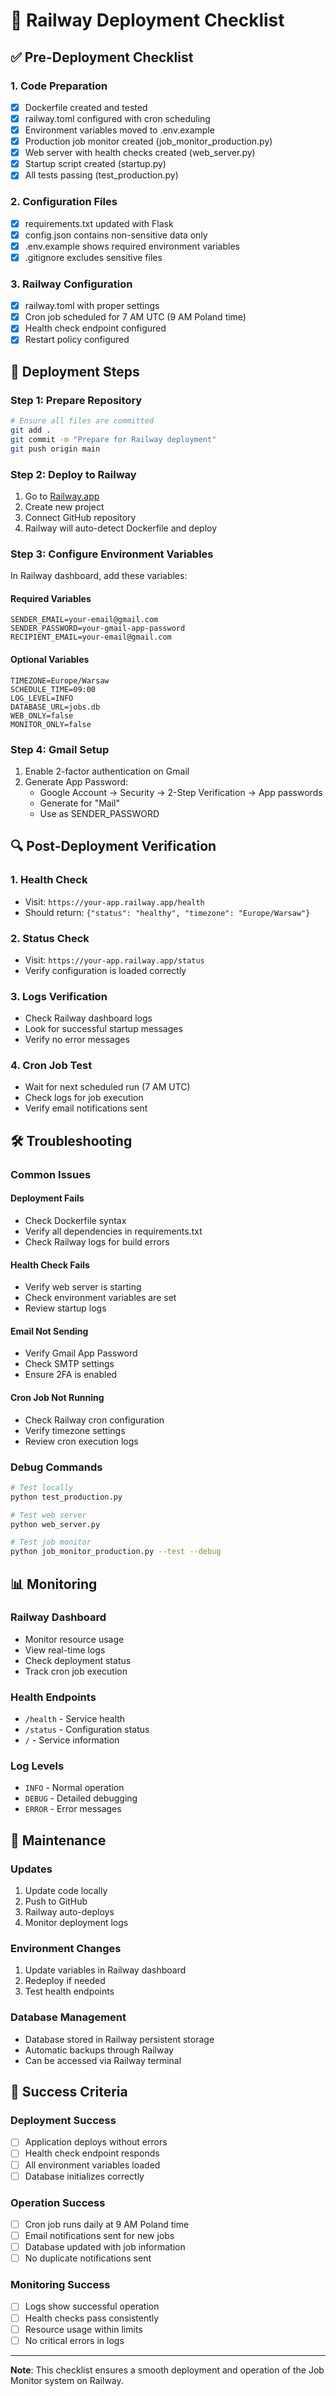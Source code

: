 # 🚀 Railway Deployment Checklist

## ✅ Pre-Deployment Checklist

### **1. Code Preparation**
- [x] Dockerfile created and tested
- [x] railway.toml configured with cron scheduling
- [x] Environment variables moved to .env.example
- [x] Production job monitor created (job_monitor_production.py)
- [x] Web server with health checks created (web_server.py)
- [x] Startup script created (startup.py)
- [x] All tests passing (test_production.py)

### **2. Configuration Files**
- [x] requirements.txt updated with Flask
- [x] config.json contains non-sensitive data only
- [x] .env.example shows required environment variables
- [x] .gitignore excludes sensitive files

### **3. Railway Configuration**
- [x] railway.toml with proper settings
- [x] Cron job scheduled for 7 AM UTC (9 AM Poland time)
- [x] Health check endpoint configured
- [x] Restart policy configured

## 🚀 Deployment Steps

### **Step 1: Prepare Repository**
```bash
# Ensure all files are committed
git add .
git commit -m "Prepare for Railway deployment"
git push origin main
```

### **Step 2: Deploy to Railway**
1. Go to [Railway.app](https://railway.app)
2. Create new project
3. Connect GitHub repository
4. Railway will auto-detect Dockerfile and deploy

### **Step 3: Configure Environment Variables**
In Railway dashboard, add these variables:

#### **Required Variables**
```
SENDER_EMAIL=your-email@gmail.com
SENDER_PASSWORD=your-gmail-app-password
RECIPIENT_EMAIL=your-email@gmail.com
```

#### **Optional Variables**
```
TIMEZONE=Europe/Warsaw
SCHEDULE_TIME=09:00
LOG_LEVEL=INFO
DATABASE_URL=jobs.db
WEB_ONLY=false
MONITOR_ONLY=false
```

### **Step 4: Gmail Setup**
1. Enable 2-factor authentication on Gmail
2. Generate App Password:
   - Google Account → Security → 2-Step Verification → App passwords
   - Generate for "Mail"
   - Use as SENDER_PASSWORD

## 🔍 Post-Deployment Verification

### **1. Health Check**
- Visit: `https://your-app.railway.app/health`
- Should return: `{"status": "healthy", "timezone": "Europe/Warsaw"}`

### **2. Status Check**
- Visit: `https://your-app.railway.app/status`
- Verify configuration is loaded correctly

### **3. Logs Verification**
- Check Railway dashboard logs
- Look for successful startup messages
- Verify no error messages

### **4. Cron Job Test**
- Wait for next scheduled run (7 AM UTC)
- Check logs for job execution
- Verify email notifications sent

## 🛠️ Troubleshooting

### **Common Issues**

#### **Deployment Fails**
- Check Dockerfile syntax
- Verify all dependencies in requirements.txt
- Check Railway logs for build errors

#### **Health Check Fails**
- Verify web server is starting
- Check environment variables are set
- Review startup logs

#### **Email Not Sending**
- Verify Gmail App Password
- Check SMTP settings
- Ensure 2FA is enabled

#### **Cron Job Not Running**
- Check Railway cron configuration
- Verify timezone settings
- Review cron execution logs

### **Debug Commands**
```bash
# Test locally
python test_production.py

# Test web server
python web_server.py

# Test job monitor
python job_monitor_production.py --test --debug
```

## 📊 Monitoring

### **Railway Dashboard**
- Monitor resource usage
- View real-time logs
- Check deployment status
- Track cron job execution

### **Health Endpoints**
- `/health` - Service health
- `/status` - Configuration status
- `/` - Service information

### **Log Levels**
- `INFO` - Normal operation
- `DEBUG` - Detailed debugging
- `ERROR` - Error messages

## 🔄 Maintenance

### **Updates**
1. Update code locally
2. Push to GitHub
3. Railway auto-deploys
4. Monitor deployment logs

### **Environment Changes**
1. Update variables in Railway dashboard
2. Redeploy if needed
3. Test health endpoints

### **Database Management**
- Database stored in Railway persistent storage
- Automatic backups through Railway
- Can be accessed via Railway terminal

## 🎯 Success Criteria

### **Deployment Success**
- [ ] Application deploys without errors
- [ ] Health check endpoint responds
- [ ] All environment variables loaded
- [ ] Database initializes correctly

### **Operation Success**
- [ ] Cron job runs daily at 9 AM Poland time
- [ ] Email notifications sent for new jobs
- [ ] Database updated with job information
- [ ] No duplicate notifications sent

### **Monitoring Success**
- [ ] Logs show successful operation
- [ ] Health checks pass consistently
- [ ] Resource usage within limits
- [ ] No critical errors in logs

---

**Note**: This checklist ensures a smooth deployment and operation of the Job Monitor system on Railway.
